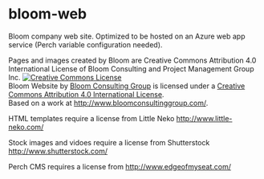 # bloom-web
Bloom company web site. Optimized to be hosted on an Azure web app service (Perch variable configuration needed).

Pages and images created by Bloom are Creative Commons Attribution 4.0 International License of Bloom Consulting and Project Management Group Inc.
<a rel="license" href="http://creativecommons.org/licenses/by/4.0/"><img alt="Creative Commons License" style="border-width:0" src="https://i.creativecommons.org/l/by/4.0/88x31.png" /></a><br /><span xmlns:dct="http://purl.org/dc/terms/" property="dct:title">Bloom Website</span> by <a xmlns:cc="http://creativecommons.org/ns#" href="http://www.bloomconsultinggroup.com/" property="cc:attributionName" rel="cc:attributionURL">Bloom Consulting Group</a> is licensed under a <a rel="license" href="http://creativecommons.org/licenses/by/4.0/">Creative Commons Attribution 4.0 International License</a>.<br />Based on a work at <a xmlns:dct="http://purl.org/dc/terms/" href="http://www.bloomconsultinggroup.com/" rel="dct:source">http://www.bloomconsultinggroup.com/</a>.


HTML templates require a license from Little Neko http://www.little-neko.com/

Stock images and vidoes require a license from Shutterstock http://www.shutterstock.com/

Perch CMS requires a license from http://www.edgeofmyseat.com/

